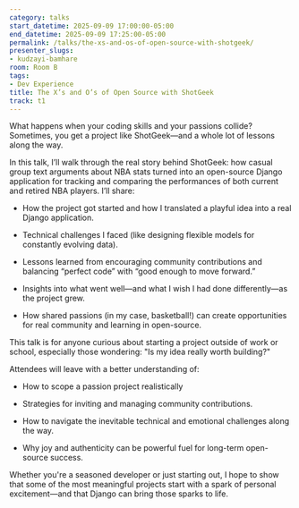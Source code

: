 ```yaml
---
category: talks
start_datetime: 2025-09-09 17:00:00-05:00
end_datetime: 2025-09-09 17:25:00-05:00
permalink: /talks/the-xs-and-os-of-open-source-with-shotgeek/
presenter_slugs:
- kudzayi-bamhare
room: Room B
tags:
- Dev Experience
title: The X’s and O’s of Open Source with ShotGeek
track: t1
---
```


What happens when your coding skills and your passions collide? Sometimes, you get a project like ShotGeek—and a whole lot of lessons along the way.

In this talk, I’ll walk through the real story behind ShotGeek: how casual group text arguments about NBA stats turned into an open-source Django application for tracking and comparing the performances of both current and retired NBA players. I’ll share:

- How the project got started and how I translated a playful idea into a real Django application.

- Technical challenges I faced (like designing flexible models for constantly evolving data).

- Lessons learned from encouraging community contributions and balancing “perfect code” with “good enough to move forward.”

- Insights into what went well—and what I wish I had done differently—as the project grew.

- How shared passions (in my case, basketball!) can create opportunities for real community and learning in open-source.

This talk is for anyone curious about starting a project outside of work or school, especially those wondering:
"Is my idea really worth building?" 

Attendees will leave with a better understanding of:

- How to scope a passion project realistically

- Strategies for inviting and managing community contributions.

- How to navigate the inevitable technical and emotional challenges along the way.

- Why joy and authenticity can be powerful fuel for long-term open-source success.

Whether you're a seasoned developer or just starting out, I hope to show that some of the most meaningful projects start with a spark of personal excitement—and that Django can bring those sparks to life.